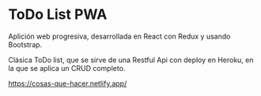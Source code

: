 # ToDo List PWA

Aplición web progresiva, desarrollada en React con Redux y usando Bootstrap.

Clásica ToDo list, que se sirve de una Restful Api con deploy en Heroku, en la que se aplica un CRUD completo.

https://cosas-que-hacer.netlify.app/
